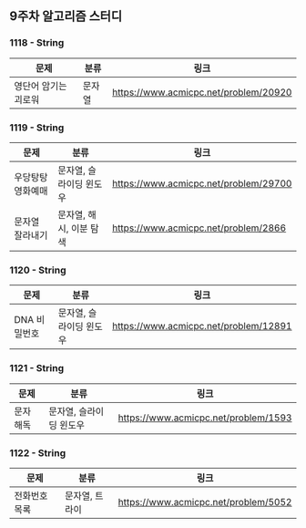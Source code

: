 ## 9주차 알고리즘 스터디  


### 1118 - String

|문제|분류|링크|
|---|---|---|
|영단어 암기는 괴로워|문자열|https://www.acmicpc.net/problem/20920|

### 1119 - String

|문제|분류|링크|
|---|---|---|
|우당탕탕 영화예매|문자열, 슬라이딩 윈도우|https://www.acmicpc.net/problem/29700|
|문자열 잘라내기|문자열, 해시, 이분 탐색|https://www.acmicpc.net/problem/2866|

### 1120 - String

|문제|분류|링크|
|---|---|---|
|DNA 비밀번호|문자열, 슬라이딩 윈도우|https://www.acmicpc.net/problem/12891|

### 1121 - String

|문제|분류|링크|
|---|---|---|
|문자 해독|문자열, 슬라이딩 윈도우|https://www.acmicpc.net/problem/1593|

### 1122 - String

|문제|분류|링크|
|---|---|---|
|전화번호 목록|문자열, 트라이|https://www.acmicpc.net/problem/5052|